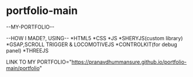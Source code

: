# portfolio-main
 --MY-PORTFOLIO--

--HOW I MADE?, USING--
*HTML5
*CSS
*JS
*SHERYJS(custom library)
*GSAP,SCROLL TRIGGER & LOCOMOTIVEJS
*CONTROLKIT(for debug panel)
*THREEJS

 LINK TO MY PORTFOLIO="https://pranavdhummansure.github.io/portfolio-main/portfolio"
